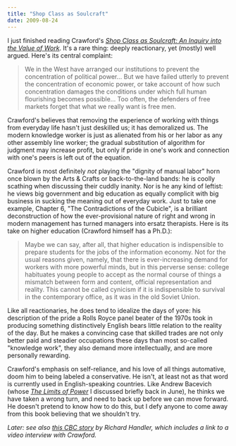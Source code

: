 ```yaml
---
title: "Shop Class as Soulcraft"
date: 2009-08-24
---
```

I just finished reading Crawford's <a href="http://www.amazon.com/Shop-Class-Soulcraft-Inquiry-Value/dp/1594202230"><em>Shop Class as Soulcraft: An Inquiry into the Value of Work</em></a>. It's a rare thing: deeply reactionary, yet (mostly) well argued. Here's its central complaint:
<blockquote>We in the West have arranged our institutions to prevent the concentration of political power… But we have failed utterly to prevent the concentration of economic power, or take account of how such concentration damages the conditions under which full human flourishing becomes possible… Too often, the defenders of free markets forget that what we really want is free men.</blockquote>
Crawford's believes that removing the experience of working with things from everyday life hasn't just deskilled us; it has demoralized us. The modern knowledge worker is just as alienated from his or her labor as any other assembly line worker; the gradual substitution of algorithm for judgment may increase profit, but only if pride in one's work and connection with one's peers is left out of the equation.

Crawford is most definitely <em>not</em> playing the "dignity of manual labor" horn once blown by the Arts &amp; Crafts or back-to-the-land bands: he is coolly scathing when discussing their cuddly inanity. Nor is he any kind of leftist: he views big government and big education as equally complicit with big business in sucking the meaning out of everyday work. Just to take one example, Chapter 6, "The Contradictions of the Cubicle", is a brilliant deconstruction of how the ever-provisional nature of right and wrong in modern management has turned managers into ersatz therapists. Here is its take on higher education (Crawford himself has a Ph.D.):
<blockquote>Maybe we can say, after all, that higher education is indispensible to prepare students for the jobs of the information economy. Not for the usual reasons given, namely, that there is ever-increasing demand for workers with more powerful minds, but in this perverse sense: college habituates young people to accept as the normal course of things a mismatch between form and content, official representation and reality. This cannot be called cynicism if it is indispensible to survival in the contemporary office, as it was in the old Soviet Union.</blockquote>
Like all reactionaries, he does tend to idealize the days of yore: his description of the pride a Rolls Royce panel beater of the 1970s took in producing something distinctively English bears little relation to the reality of the day. But he makes a convincing case that skilled trades are not only better paid and steadier occupations these days than most so-called "knowledge work", they also demand more intellectually, and are more personally rewarding.

Crawford's emphasis on self-reliance, and his love of all things automative, doom him to being labeled a conservative. He isn't, at least not as that word is currently used in English-speaking countries. Like Andrew Bacevich (whose <a href="http://www.amazon.com/Limits-Power-American-Exceptionalism-Project/dp/0805090169"><em>The Limits of Power</em></a> I discussed briefly back in June), he thinks we have taken a wrong turn, and need to back up before we can move forward. He doesn't pretend to know how to do this, but I defy anyone to come away from this book believing that we shouldn't try.

<em>Later: see also <a href="http://www.cbc.ca/canada/story/2009/09/08/f-vp-handler.html">this CBC story</a> by Richard Handler, which includes a link to a video interview with Crawford.</em>

